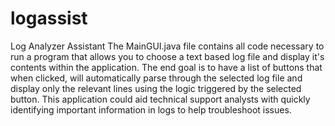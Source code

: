 # logassist
Log Analyzer Assistant
The MainGUI.java file contains all code necessary to run a program that allows you to choose a text based log file and display it's contents within the application. The end goal is to have a list of buttons that when clicked, will automatically parse through the selected log file and display only the relevant lines using the logic triggered by the selected button. This application could aid technical support analysts with quickly identifying important information in logs to help troubleshoot issues.
